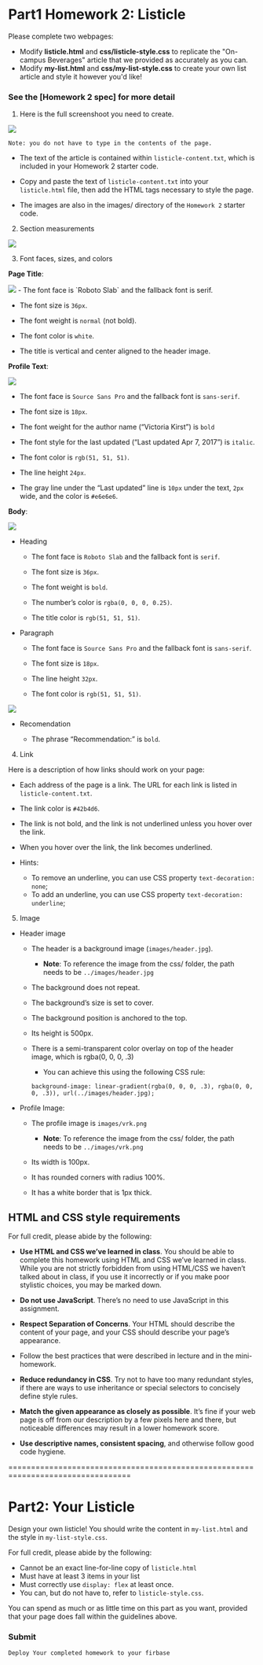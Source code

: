 # Part1  Homework 2: Listicle

Please complete two webpages:
- Modify **listicle.html** and **css/listicle-style.css** to replicate the "On-campus Beverages" article that we provided as accurately as you can.
- Modify **my-list.html** and **css/my-list-style.css** to create your own list article and style it however you'd like!

### See the [Homework 2 spec] for more detail



1. Here is the full screenshoot you need to create. 

<img src="guidelinematerials/hw2-fullpage.png" width=auto; height=auto;  />

```
Note: you do not have to type in the contents of the page.
```
- The text of the article is contained within `listicle-content.txt`, which is included in your Homework 2 starter code.

- Copy and paste the text of `listicle-content.txt` into your `listicle.html` file, then add the HTML tags necessary to style the page. 

- The images are also in the images/ directory of the `Homework 2` starter code.


2. Section measurements

<img src="guidelinematerials/hw2-measurements.png" />


3. Font faces, sizes, and colors

**Page Title**: 

<img src="guidelinematerials/hw2-title.png" />
- The font face is `Roboto Slab` and the fallback font is serif.

- The font size is `36px`.

- The font weight is `normal` (not bold).

- The font color is `white`.

- The title is vertical and center aligned to the header image.


**Profile Text**:

<img src="guidelinematerials/hw2-profile.png" />

- The font face is `Source Sans Pro` and the fallback font is `sans-serif`.

- The font size is `18px`.

- The font weight for the author name (“Victoria Kirst”) is `bold`

- The font style for the last updated (“Last updated Apr 7, 2017”) is `italic`.

- The font color is `rgb(51, 51, 51)`.
- The line height `24px`.
- The gray line under the “Last updated” line is `10px` under the text, `2px` wide, and the color is `#e6e6e6`.

**Body**: 

<img src="guidelinematerials/hw2-body.png"/>

- Heading
    
    - The font face is `Roboto Slab` and the fallback font is `serif`.
    
    - The font size is `36px`.

    - The font weight is `bold`.

    - The number’s color is `rgba(0, 0, 0, 0.25)`.
    
    - The title color is `rgb(51, 51, 51)`.

- Paragraph 

    - The font face is `Source Sans Pro` and the fallback font is `sans-serif`.

    - The font size is `18px`.
    
    - The line height `32px`.

    - The font color is `rgb(51, 51, 51)`.

<img src="guidelinematerials/hw2-rec.png" />

- Recomendation 
    
    - The phrase “Recommendation:” is `bold`.


4. Link 

Here is a description of how links should work on your page: 

-  Each address of the page is a link. The URL for each link is listed in `listicle-content.txt`.

- The link color is `#42b4d6`.

- The link is not bold, and the link is not underlined unless you hover over the link.
- When you hover over the link, the link becomes underlined.

- Hints:

    - To remove an underline, you can use CSS property  `text-decoration: none`;
    - To add an underline, you can use CSS property `text-decoration: underline`;

5. Image 

- Header image

    - The header is a background image (`images/header.jpg`).
        - **Note**: To reference the image from the css/ folder, the path needs to be `../images/header.jpg`
    - The background does not repeat.

    - The background’s size is set to cover.
    
    - The background position is anchored to the top.
    
    - Its height is 500px.
    
    - There is a semi-transparent color overlay on top of the header image, which is rgba(0, 0, 0, .3)
        - You can achieve this using the following CSS rule:

        `background-image: linear-gradient(rgba(0, 0, 0, .3), rgba(0, 0, 0, .3)), url(../images/header.jpg);`

- Profile Image: 

    - The profile image is `images/vrk.png`
        - **Note**: To reference the image from the css/ folder, the path needs to be `../images/vrk.png`
    
    - Its width is 100px.

    - It has rounded corners with radius 100%.

    - It has a white border that is 1px thick.

## HTML and CSS style requirements 

For full credit, please abide by the following:

- **Use HTML and CSS we’ve learned in class**. You should be able to complete this homework using HTML and CSS we’ve learned in class. While you are not strictly forbidden from using HTML/CSS we haven’t talked about in class, if you use it incorrectly or if you make poor stylistic choices, you may be marked down.

- **Do not use JavaScript**. There’s no need to use JavaScript in this assignment.

- **Respect Separation of Concerns**. Your HTML should describe the content of your page, and your CSS should describe your page’s appearance.

- Follow the best practices that were described in lecture and in the mini-homework.

- **Reduce redundancy in CSS**. Try not to have too many redundant styles, if there are ways to use inheritance or special selectors to concisely define style rules.

- **Match the given appearance as closely as possible**. It’s fine if your web page is off from our description by a few pixels here and there, but noticeable differences may result in a lower homework score.

- **Use descriptive names, consistent spacing**, and otherwise follow good code hygiene.


=================================================================================
# Part2:  Your Listicle 

Design your own listicle! You should write the content in `my-list.html` and the style in `my-list-style.css`.

For full credit, please abide by the following:

- Cannot be an exact line-for-line copy of `listicle.html`
- Must have at least 3 items in your list
- Must correctly use `display: flex` at least once.
- You can, but do not have to, refer to `listicle-style.css`.

You can spend as much or as little time on this part as you want, provided that your page does fall within the guidelines above.


### Submit 

    Deploy Your completed homework to your firbase